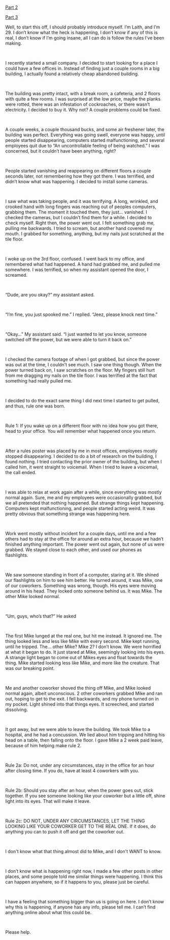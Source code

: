 [Part 2](https://www.reddit.com/r/nosleep/comments/wq2ycf/i_recently_started_a_business_strange_things/)

[Part 3](https://www.reddit.com/r/nosleep/comments/wrvmxf/i_recently_started_a_business_strange_things/)

Well, to start this off, I should probably introduce myself. I’m Laith, and I’m 29. I don’t know what the heck is happening, I don’t know if any of this is real, I don’t know if I’m going insane, all I can do is follow the rules I’ve been making.

&#x200B;

I recently started a small company. I decided to start looking for a place I could have a few offices in. Instead of finding just a couple rooms in a big building, I actually found a relatively cheap abandoned building.

&#x200B;

The building was pretty intact, with a break room, a cafeteria, and 2 floors with quite a few rooms. I was surprised at the low price, maybe the planks were rotted, there was an infestation of cockroaches, or there wasn’t electricity. I decided to buy it. Why not? A couple problems could be fixed.

&#x200B;

A couple weeks, a couple thousand bucks, and some air freshener later, the building was perfect. Everything was going swell, everyone was happy, until people started disappearing, computers started malfunctioning, and several employees quit due to “An uncontrollable feeling of being watched.” I was concerned, but it couldn’t have been anything, right?

&#x200B;

People started vanishing and reappearing on different floors a couple seconds later, not remembering how they got there. I was terrified, and didn’t know what was happening. I decided to install some cameras.

&#x200B;

I saw what was taking people, and it was terrifying. A long, wrinkled, and crooked hand with long fingers was reaching out of peoples computers, grabbing them. The moment it touched them, they just… vanished. I checked the cameras, but I couldn’t find them for a while. I decided to check myself. Right then, the power went out. I felt something grab me, pulling me backwards. I tried to scream, but another hand covered my mouth. I grabbed for something, anything, but my nails just scratched at the tile floor.

&#x200B;

I woke up on the 3rd floor, confused. I went back to my office, and remembered what had happened. A hand had grabbed me, and pulled me somewhere. I was terrified, so when my assistant opened the door, I screamed.

&#x200B;

“Dude, are you okay?” my assistant asked.

&#x200B;

“I’m fine, you just spooked me.” I replied. “Jeez, please knock next time.”

&#x200B;

“Okay…” My assistant said. “I just wanted to let you know, someone switched off the power, but we were able to turn it back on.”

&#x200B;

I checked the camera footage of when I got grabbed, but since the power was out at the time, I couldn’t see much. I saw one thing though. When the power turned back on, I saw scratches on the floor. My fingers still hurt from me dragging my nails on the tile floor. I was terrified at the fact that something had really pulled me.

&#x200B;

I decided to do the exact same thing I did next time I started to get pulled, and thus, rule one was born.

&#x200B;

Rule 1: If you wake up on a different floor with no idea how you got there, head to your office. You will remember what happened once you return.

&#x200B;

After a rules poster was placed by me in most offices, employees mostly stopped disappearing. I decided to do a bit of research on the building, I found nothing. I tried contacting the prior owner of the building, but when I called him, it went straight to voicemail. When I tried to leave a voicemail, the call ended.

&#x200B;

I was able to relax at work again after a while, since everything was mostly normal again. Sure, me and my employees were occasionally grabbed, but we all pretended that nothing happened. But strange things kept happening. Computers kept malfunctioning, and people started acting weird. It was pretty obvious that something strange was happening here.

&#x200B;

Work went mostly without incident for a couple days, until me and a few others had to stay at the office for around an extra hour, because we hadn’t finished anything important. The power went out again, but none of us were grabbed. We stayed close to each other, and used our phones as flashlights.

&#x200B;

We saw someone standing in front of a computer, staring at it. We shined our flashlights on him to see him better. He turned around, it was Mike, one of our coworkers. Something was wrong, though. His eyes were moving around in his head. They locked onto someone behind us. It was Mike. The other Mike looked normal.

&#x200B;

“Um, guys, who’s that?” He asked

&#x200B;

The first Mike lunged at the real one, but hit me instead. It ignored me. The thing looked less and less like Mike with every second. Mike kept running, until he tripped. The… other Mike? Mike 2? I don’t know. We were horrified at what it began to do. It just stared at Mike, seemingly looking into his eyes. A strange light began to come out of Mikes eyes and float towards the thing. Mike started looking less like Mike, and more like the creature. That was our breaking point.

&#x200B;

Me and another coworker shoved the thing off Mike, and Mike looked normal again, albeit unconscious. 2 other coworkers grabbed Mike and ran out, hoping to get to the exit. I fell backwards, and my phone turned on in my pocket. Light shined into that things eyes. It screeched, and started dissolving.

&#x200B;

It got away, but we were able to leave the building. We took Mike to a hospital, and he had a concussion. We lied about him tripping and hitting his head on a table, then falling onto the floor. I gave Mike a 2 week paid leave, because of him helping make rule 2.

&#x200B;

Rule 2a: Do not, under any circumstances, stay in the office for an hour after closing time. If you do, have at least 4 coworkers with you.

&#x200B;

Rule 2b: Should you stay after an hour, when the power goes out, stick together. If you see someone looking like your coworker but a little off, shine light into its eyes. That will make it leave.

&#x200B;

Rule 2c: DO NOT, UNDER ANY CIRCUMSTANCES, LET THE THING LOOKING LIKE YOUR COWORKER GET TO THE REAL ONE. If it does, do anything you can to push it off and get the coworker out.

&#x200B;

I don't know what that thing almost did to Mike, and I don't WANT to know.

&#x200B;

I don’t know what is happening right now, I made a few other posts in other places, and some people told me similar things were happening. I think this can happen anywhere, so if it happens to you, please just be careful.

&#x200B;

I have a feeling that something bigger than us is going on here. I don’t know why this is happening, if anyone has any info, please tell me. I can’t find anything online about what this could be.

&#x200B;

Please help.